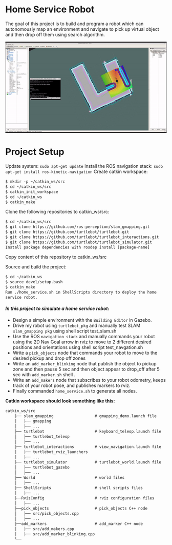 # Home Service Robot

The goal of this project is to build and program a robot which can autonomously map an environment and navigate to pick up virtual object and then drop off them using search algorithm.
 
 ![Robot going to pickup then drop_off](pickup_Dropoff.gif)

# Project Setup
Update system: `sudo apt-get update`
Install the ROS navigation stack: `sudo apt-get install ros-kinetic-navigation`
Create catkin workspace:
```
$ mkdir -p ~/catkin_ws/src
$ cd ~/catkin_ws/src
$ catkin_init_workspace
$ cd ~/catkin_ws
$ catkin_make
```
Clone the following repositories to catkin_ws/src:
```
$ cd ~/catkin_ws/src
$ git clone https://github.com/ros-perception/slam_gmapping.git
$ git clone https://github.com/turtlebot/turtlebot.git
$ git clone https://github.com/turtlebot/turtlebot_interactions.git
$ git clone https://github.com/turtlebot/turtlebot_simulator.git
Install package dependencies with rosdep install [package-name]
```
Copy content of this repository to catkin_ws/src

Source and build the project:
```
$ cd ~/catkin_ws
$ source devel/setup.bash
$ catkin_make
Run ./home_service.sh in ShellScripts directory to deploy the home service robot.
```
#### ***In this project to simulate a home service robot:***
* Design a simple environment with the `Building Editor` in Gazebo.
* Drive my robot using `turtlebot_pkg` and manually test SLAM `slam_gmapping pkg` using shell script test_slam.sh
* Use the ROS `navigation stack` and manually commands your robot using the 2D Nav Goal arrow in rviz to move to 2 different desired positions and orientations using shell script test_navgation.sh
* Write a `pick_objects` node that commands your robot to move to the desired pickup and drop off zones 
* Write an `add_marker_blinking` node that publish the object to pickup zone and then pause 5 sec and then object appear to drop_off after 5 sec with `add_marker.sh` shell .
* Write an `add_makers` node that subscribes to your robot odometry, keeps track of your robot pose, and publishes markers to rviz.
* Finally commanded `home_service.sh` to generate all nodes. 


**Catkin workspace should look something like this:**
```
catkin_ws/src
    ├── slam_gmapping                  # gmapping_demo.launch file                   
    │   ├── gmapping
    │   ├── ...
    ├── turtlebot                      # keyboard_teleop.launch file
    │   ├── turtlebot_teleop
    │   ├── ...
    ├── turtlebot_interactions         # view_navigation.launch file      
    │   ├── turtlebot_rviz_launchers
    │   ├── ...
    ├── turtlebot_simulator            # turtlebot_world.launch file 
    │   ├── turtlebot_gazebo
    │   ├── ...
    ├── World                          # world files
    │   ├── ...
    ├── ShellScripts                   # shell scripts files
    │   ├── ...
    ├──RvizConfig                      # rviz configuration files
    │   ├── ...
    ├──pick_objects                    # pick_objects C++ node
    │   ├── src/pick_objects.cpp
    │   ├── ...
    ├──add_markers                     # add_marker C++ node
    │   ├── src/add_makers.cpp
    │   ├── src/add_marker_blinking.cpp
    └──
```
